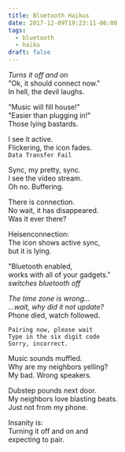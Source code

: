 ```yaml
---
title: Bluetooth Haikus
date: 2017-12-09T19:23:11-06:00
tags:
  - bluetooth
  - haiku
draft: false
---
```


_Turns it off and on_<br>
"Ok, it should connect now."<br>
In hell, the devil laughs.

"Music will fill house!"<br>
"Easier than plugging in!"<br>
Those lying bastards.

I see it active.<br>
Flickering, the icon fades.<br>
`Data Transfer Fail`

Sync, my pretty, sync.<br>
I see the video stream.<br>
Oh no. Buffering.

There is connection.<br>
No wait, it has disappeared.<br>
Was it ever there?

Heisenconnection:<br>
The icon shows active sync,<br>
but it is lying.

"Bluetooth enabled,<br>
works with all of your gadgets."<br>
_switches bluetooth off_

_The time zone is wrong..._<br>
_...wait, why did it not update?_<br>
Phone died, watch followed.

`Pairing now, please wait`<br>
`Type in the six digit code`<br>
`Sorry, incorrect.`

Music sounds muffled.<br>
Why are my neighbors yelling?<br>
My bad. Wrong speakers.

Dubstep pounds next door.<br>
My neighbors love blasting beats.<br>
Just not from my phone.

Insanity is:<br>
Turning it off and on and<br>
expecting to pair.

